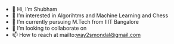 - 👋 Hi, I’m Shubham
- 👀 I’m interested in Algorihtms and Machine Learning and Chess
- 🌱 I’m currently pursuing M.Tech from IIIT Bangalore
- 💞️ I’m looking to collaborate on 
- 📫 How to reach at mailto:way2smondal@gmail.com


